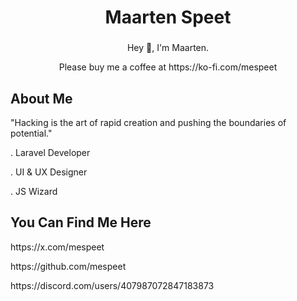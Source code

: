 
<h1 align="center">Maarten Speet</h1>

###

<p align="center">Hey 👋, I'm Maarten.</p>

<p align="center">Please buy me a coffee at https://ko-fi.com/mespeet</p>

###

<h2 align="left">About Me</h2>
<p>"Hacking is the art of rapid creation and pushing the boundaries of potential."</p>
<p>. Laravel Developer</p>
<p>. UI & UX Designer</p>
<p>. JS Wizard</p>


###

<h2 align="left">You Can Find Me Here</h2>

<p>https://x.com/mespeet</p>
<p>https://github.com/mespeet</p>
<p>https://discord.com/users/407987072847183873</p>
